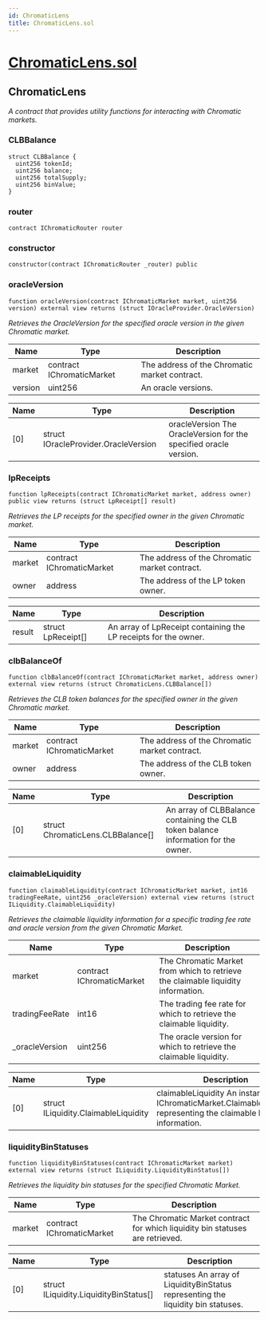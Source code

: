 ```yaml
---
id: ChromaticLens
title: ChromaticLens.sol
---
```

# [ChromaticLens.sol](https://github.com/chromatic-protocol/contracts/tree/main/contracts/periphery/ChromaticLens.sol)

## ChromaticLens

_A contract that provides utility functions for interacting with Chromatic markets._

### CLBBalance

```solidity
struct CLBBalance {
  uint256 tokenId;
  uint256 balance;
  uint256 totalSupply;
  uint256 binValue;
}
```

### router

```solidity
contract IChromaticRouter router
```

### constructor

```solidity
constructor(contract IChromaticRouter _router) public
```

### oracleVersion

```solidity
function oracleVersion(contract IChromaticMarket market, uint256 version) external view returns (struct IOracleProvider.OracleVersion)
```

_Retrieves the OracleVersion for the specified oracle version in the given Chromatic market._

| Name | Type | Description |
| ---- | ---- | ----------- |
| market | contract IChromaticMarket | The address of the Chromatic market contract. |
| version | uint256 | An oracle versions. |

| Name | Type | Description |
| ---- | ---- | ----------- |
| [0] | struct IOracleProvider.OracleVersion | oracleVersion The OracleVersion for the specified oracle version. |

### lpReceipts

```solidity
function lpReceipts(contract IChromaticMarket market, address owner) public view returns (struct LpReceipt[] result)
```

_Retrieves the LP receipts for the specified owner in the given Chromatic market._

| Name | Type | Description |
| ---- | ---- | ----------- |
| market | contract IChromaticMarket | The address of the Chromatic market contract. |
| owner | address | The address of the LP token owner. |

| Name | Type | Description |
| ---- | ---- | ----------- |
| result | struct LpReceipt[] | An array of LpReceipt containing the LP receipts for the owner. |

### clbBalanceOf

```solidity
function clbBalanceOf(contract IChromaticMarket market, address owner) external view returns (struct ChromaticLens.CLBBalance[])
```

_Retrieves the CLB token balances for the specified owner in the given Chromatic market._

| Name | Type | Description |
| ---- | ---- | ----------- |
| market | contract IChromaticMarket | The address of the Chromatic market contract. |
| owner | address | The address of the CLB token owner. |

| Name | Type | Description |
| ---- | ---- | ----------- |
| [0] | struct ChromaticLens.CLBBalance[] | An array of CLBBalance containing the CLB token balance information for the owner. |

### claimableLiquidity

```solidity
function claimableLiquidity(contract IChromaticMarket market, int16 tradingFeeRate, uint256 _oracleVersion) external view returns (struct ILiquidity.ClaimableLiquidity)
```

_Retrieves the claimable liquidity information for a specific trading fee rate and oracle version from the given Chromatic Market._

| Name | Type | Description |
| ---- | ---- | ----------- |
| market | contract IChromaticMarket | The Chromatic Market from which to retrieve the claimable liquidity information. |
| tradingFeeRate | int16 | The trading fee rate for which to retrieve the claimable liquidity. |
| _oracleVersion | uint256 | The oracle version for which to retrieve the claimable liquidity. |

| Name | Type | Description |
| ---- | ---- | ----------- |
| [0] | struct ILiquidity.ClaimableLiquidity | claimableLiquidity An instance of IChromaticMarket.ClaimableLiquidity representing the claimable liquidity information. |

### liquidityBinStatuses

```solidity
function liquidityBinStatuses(contract IChromaticMarket market) external view returns (struct ILiquidity.LiquidityBinStatus[])
```

_Retrieves the liquidity bin statuses for the specified Chromatic Market._

| Name | Type | Description |
| ---- | ---- | ----------- |
| market | contract IChromaticMarket | The Chromatic Market contract for which liquidity bin statuses are retrieved. |

| Name | Type | Description |
| ---- | ---- | ----------- |
| [0] | struct ILiquidity.LiquidityBinStatus[] | statuses An array of LiquidityBinStatus representing the liquidity bin statuses. |

